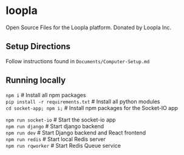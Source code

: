 # loopla
Open Source Files for the Loopla platform. Donated by Loopla Inc.  

Setup Directions
---------------
Follow instructions found in `Documents/Computer-Setup.md`  

Running locally
---------------
`npm i` # Install all npm packages  
`pip install -r requirements.txt` # Install all python modules  
`cd socket-app; npm i;` # Install npm packages for the Socket-IO app  

`npm run socket-io` # Start the socket-io app  
`npm run django` # Start django backend  
`npm run dev` # Start Django backend and React frontend  
`npm run redis` # Start local Redis server  
`npm run rqworker` # Start Redis Queue service  
